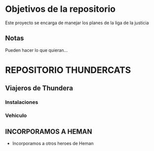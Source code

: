 # Objetivos de la repositorio

Este proyecto se encarga de manejar los planes de la liga de la justicia


## Notas
Pueden hacer lo que quieran...


# REPOSITORIO THUNDERCATS

## Viajeros de Thundera

### Instalaciones
### Vehiculo

## INCORPORAMOS A HEMAN
* Incorporamos a otros heroes de Heman
